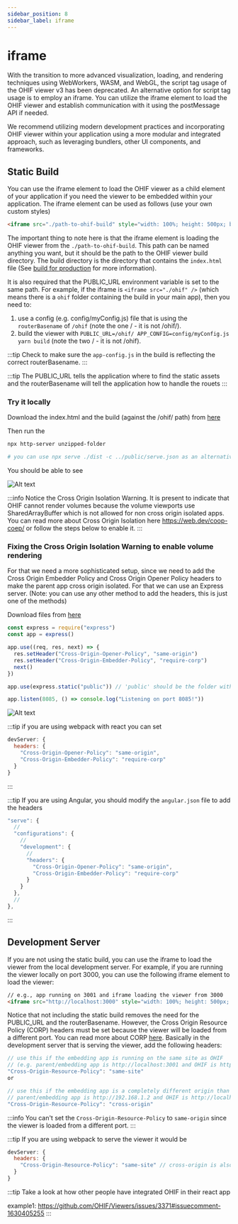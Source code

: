 ```yaml
---
sidebar_position: 8
sidebar_label: iframe
---
```


# iframe

With the transition to more advanced visualization, loading, and rendering techniques using WebWorkers, WASM, and WebGL, the script tag usage of the OHIF viewer v3 has been deprecated.
An alternative option for script tag usage is to employ an iframe. You can utilize the iframe element to load the OHIF viewer and establish communication with it using the postMessage API if needed.

We recommend utilizing modern development practices and incorporating OHIF viewer within your application using a more modular and integrated approach, such as leveraging bundlers, other UI
components, and frameworks.

## Static Build

You can use the iframe element to load the OHIF viewer as a child element of your application if you need the
viewer to be embedded within your application. The iframe element can be used as follows (use your own custom styles)

```html
<iframe src="./path-to-ohif-build" style="width: 100%; height: 500px; border: none"/>
```

The important thing to note here is that the iframe element is loading the OHIF viewer from the `./path-to-ohif-build`. This path can be
named anything you want, but it should be the path to the OHIF viewer build directory. The build directory is the directory that
contains the `index.html` file (See [build for production](./build-for-production.md) for more information).

It is also required that the PUBLIC_URL environment variable is set to the same path. For example, if the iframe is
`<iframe src="./ohif" />` (which means there is a `ohif` folder containing the build in your main app), then you need to:

1. use a config (e.g. config/myConfig.js) file that is using the `routerBasename` of `/ohif` (note the one / - it is not /ohif/).
2. build the viewer with `PUBLIC_URL=/ohif/ APP_CONFIG=config/myConfig.js yarn build` (note the two / - it is not /ohif).

:::tip
Check to make sure the `app-config.js` in the build is reflecting the correct routerBasename.
:::

:::tip
The PUBLIC_URL tells the application where to find the static assets and the routerBasename will tell the application how to handle the rouets
:::

### Try it locally

Download the index.html and the build (against the /ohif/ path) from [here](https://ohif-assets.s3.us-east-2.amazonaws.com/iframe-basic/Archive.zip)

Then run the

```bash
npx http-server unzipped-folder

# you can use npx serve ./dist -c ../public/serve.json as an alternative to http-server
```

You should be able to see

![Alt text](../assets/img/iframe-basic.png)

:::info
Notice the Cross Origin Isolation Warning. It is present to indicate that OHIF cannot render volumes because the volume viewports
use SharedArrayBuffer which is not allowed for non cross origin isolated apps. You can read more about Cross Origin Isolation here
https://web.dev/coop-coep/ or follow the steps below to enable it.
:::

### Fixing the Cross Origin Isolation Warning to enable volume rendering

For that we need a more sophisticated setup, since we need to add the Cross Origin Embedder Policy and Cross Origin Opener Policy headers
to make the parent app cross origin isolated. For that we can use an Express server. (Note: you can use any other method
to add the headers, this is just one of the methods)

Download files from [here](https://ohif-assets.s3.us-east-2.amazonaws.com/iframe-express/Archive.zip)

```js
const express = require("express")
const app = express()

app.use((req, res, next) => {
  res.setHeader("Cross-Origin-Opener-Policy", "same-origin")
  res.setHeader("Cross-Origin-Embedder-Policy", "require-corp")
  next()
})

app.use(express.static("public")) // 'public' should be the folder with the static OHIF build files

app.listen(8085, () => console.log("Listening on port 8085!"))
```

![Alt text](../assets/img/iframe-headers.png)


:::tip
if you are using webpack with react you can set

```js
devServer: {
  headers: {
    "Cross-Origin-Opener-Policy": "same-origin",
    "Cross-Origin-Embedder-Policy": "require-corp"
  }
}
```

:::

:::tip
If you are using Angular, you should modify the `angular.json` file to add the headers

```js
"serve": {
  //
  "configurations": {
    //
    "development": {
      //
      "headers": {
        "Cross-Origin-Opener-Policy": "same-origin",
        "Cross-Origin-Embedder-Policy": "require-corp"
      }
    }
  },
  //
},
```
:::



## Development Server

If you are not using the static build, you can use the iframe to load the viewer from the local development server. For example, if you are running the viewer locally on port 3000, you can use the following iframe element to load the viewer:

```html
// e.g., app running on 3001 and iframe loading the viewer from 3000
<iframe src="http://localhost:3000" style="width: 100%; height: 500px; border: none"/>
```

Notice that not including the static build removes the need for
the PUBLIC_URL and the routerBasename. However, the Cross Origin Resource Policy (CORP)
headers must be set because the viewer will be loaded from a different port. You can read
more about CORP [here](https://developer.mozilla.org/en-US/docs/Web/HTTP/Cross-Origin_Resource_Policy).
Basically in the development server that is serving the viewer, add the following headers:

```js
// use this if the embedding app is running on the same site as OHIF
// (e.g. parent/embedding app is http://localhost:3001 and OHIF is http://localhost:3000)
"Cross-Origin-Resource-Policy": "same-site"
or

// use this if the embedding app is a completely different origin than OHIF (e.g.
// parent/embedding app is http://192.168.1.2 and OHIF is http://localhost:3000)
"Cross-Origin-Resource-Policy": "cross-origin"
```

:::info
You can't set the `Cross-Origin-Resource-Policy` to `same-origin` since the viewer is loaded from a different port.
:::

:::tip
If you are using webpack to serve the viewer it would be

```js
devServer: {
  headers: {
    "Cross-Origin-Resource-Policy": "same-site" // cross-origin is also valid
  }
}
```

:::tip
Take a look at how other people have integrated OHIF in their react app

example1: https://github.com/OHIF/Viewers/issues/3371#issuecomment-1630405255
:::
